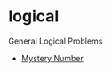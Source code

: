# logical
General Logical Problems

* [Mystery Number](https://github.com/Nishi1/logical/blob/master/mystry_number.rb)
